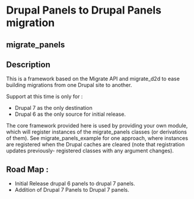 # Drupal Panels to Drupal Panels migration
## migrate_panels

## Description

This is a framework based on the Migrate API and migrate_d2d to ease building migrations
from one Drupal site to another.


Support at this time is only for :

* Drupal 7 as the only destination
* Drupal 6 as the only source for initial release.

The core framework provided here is used by providing your own module, which
will register instances of the migrate_panels classes (or derivations of them).
See migrate_panels_example for one approach, where instances are registered when
the Drupal caches are cleared (note that registration updates previously-
registered classes with any argument changes).

## Road Map :

* Initial Release drupal 6 panels to drupal 7 panels.
* Addition of Drupal 7 Panels to Drupal 7 panels.

